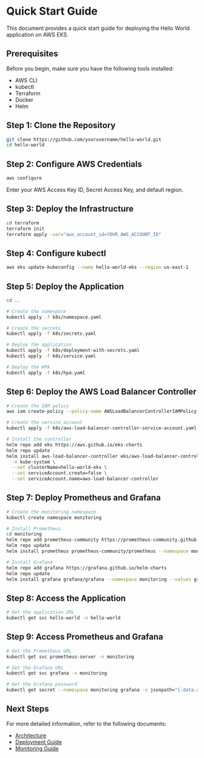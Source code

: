 # Quick Start Guide

This document provides a quick start guide for deploying the Hello World application on AWS EKS.

## Prerequisites

Before you begin, make sure you have the following tools installed:

- AWS CLI
- kubectl
- Terraform
- Docker
- Helm

## Step 1: Clone the Repository

```bash
git clone https://github.com/yourusername/hello-world.git
cd hello-world
```

## Step 2: Configure AWS Credentials

```bash
aws configure
```

Enter your AWS Access Key ID, Secret Access Key, and default region.

## Step 3: Deploy the Infrastructure

```bash
cd terraform
terraform init
terraform apply -var="aws_account_id=YOUR_AWS_ACCOUNT_ID"
```

## Step 4: Configure kubectl

```bash
aws eks update-kubeconfig --name hello-world-eks --region us-east-1
```

## Step 5: Deploy the Application

```bash
cd ..

# Create the namespace
kubectl apply -f k8s/namespace.yaml

# Create the secrets
kubectl apply -f k8s/secrets.yaml

# Deploy the application
kubectl apply -f k8s/deployment-with-secrets.yaml
kubectl apply -f k8s/service.yaml

# Deploy the HPA
kubectl apply -f k8s/hpa.yaml
```

## Step 6: Deploy the AWS Load Balancer Controller

```bash
# Create the IAM policy
aws iam create-policy --policy-name AWSLoadBalancerControllerIAMPolicy --policy-document file://terraform/iam_policy.json

# Create the service account
kubectl apply -f k8s/aws-load-balancer-controller-service-account.yaml

# Install the controller
helm repo add eks https://aws.github.io/eks-charts
helm repo update
helm install aws-load-balancer-controller eks/aws-load-balancer-controller \
  -n kube-system \
  --set clusterName=hello-world-eks \
  --set serviceAccount.create=false \
  --set serviceAccount.name=aws-load-balancer-controller
```

## Step 7: Deploy Prometheus and Grafana

```bash
# Create the monitoring namespace
kubectl create namespace monitoring

# Install Prometheus
cd monitoring
helm repo add prometheus-community https://prometheus-community.github.io/helm-charts
helm repo update
helm install prometheus prometheus-community/prometheus --namespace monitoring --values prometheus-values-emptydir.yaml

# Install Grafana
helm repo add grafana https://grafana.github.io/helm-charts
helm repo update
helm install grafana grafana/grafana --namespace monitoring --values grafana-values-emptydir.yaml
```

## Step 8: Access the Application

```bash
# Get the application URL
kubectl get svc hello-world -n hello-world
```

## Step 9: Access Prometheus and Grafana

```bash
# Get the Prometheus URL
kubectl get svc prometheus-server -n monitoring

# Get the Grafana URL
kubectl get svc grafana -n monitoring

# Get the Grafana password
kubectl get secret --namespace monitoring grafana -o jsonpath="{.data.admin-password}" | base64 --decode ; echo
```

## Next Steps

For more detailed information, refer to the following documents:

- [Architecture](ARCHITECTURE.md)
- [Deployment Guide](DEPLOYMENT.md)
- [Monitoring Guide](MONITORING.md)
